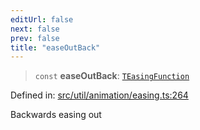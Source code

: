 ```yaml
---
editUrl: false
next: false
prev: false
title: "easeOutBack"
---
```


> `const` **easeOutBack**: [`TEasingFunction`](/api/fabric/namespaces/util/type-aliases/teasingfunction/)

Defined in: [src/util/animation/easing.ts:264](https://github.com/fabricjs/fabric.js/blob/fea1b29b7495d9634e300bd4bfa43de097745805/src/util/animation/easing.ts#L264)

Backwards easing out
